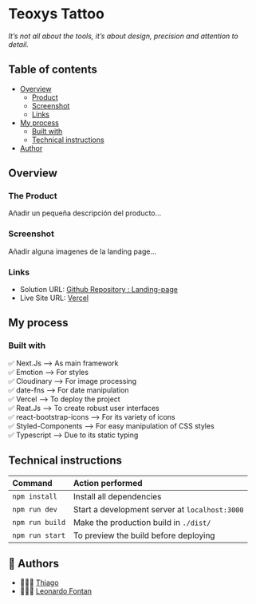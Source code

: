 # Teoxys Tattoo

_It’s not all about the tools, it’s about design, precision and attention to detail._

## Table of contents

- [Overview](#overview)
  - [Product](#the-product)
  - [Screenshot](#screenshot)
  - [Links](#links)
- [My process](#my-process)
  - [Built with](#built-with)
  - [Technical instructions](#technical-instructions)
- [Author](#author)

## Overview

### The Product

Añadir un pequeña descripción del producto...

### Screenshot

Añadir alguna imagenes de la landing page...

### Links

- Solution URL: [Github Repository : Landing-page](https://github.com/thiagoSalaberry/landing-page)
- Live Site URL: [Vercel](https://landing-page-zeta-mauve.vercel.app/)

## My process

### Built with

✅ Next.Js --> As main framework  
✅ Emotion --> For styles<br/>
✅ Cloudinary --> For image processing<br/>
✅ date-fns --> For date manipulation<br/>
✅ Vercel --> To deploy the project<br/>
✅ Reat.Js --> To create robust user interfaces<br/>
✅ react-bootstrap-icons --> For its variety of icons<br/>
✅ Styled-Components --> For easy manipulation of CSS styles<br/>
✅ Typescript --> Due to its static typing

## Technical instructions

| Command         | Action performed                               |
| :-------------- | :--------------------------------------------- |
| `npm install`   | Install all dependencies                       |
| `npm run dev`   | Start a development server at `localhost:3000` |
| `npm run build` | Make the production build in `./dist/`         |
| `npm run start` | To preview the build before deploying          |

## 👥 Authors

- 👨🏻‍💻 [Thiago](https://github.com/thiagoSalaberry)
- 👨🏻‍💻 [Leonardo Fontan](https://github.com/Lio-n)
